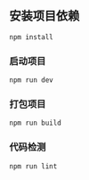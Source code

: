 ## 安装项目依赖

```
npm install
```

### 启动项目

```
npm run dev
```

### 打包项目

```
npm run build
```

### 代码检测

```
npm run lint
```
